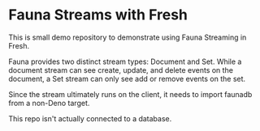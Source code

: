 # Fauna Streams with Fresh

This is small demo repository to demonstrate using Fauna Streaming in Fresh.

Fauna provides two distinct stream types: Document and Set. While a document stream can see create, update, and delete events on the document, a Set stream can only see add or remove events on the set. 

Since the stream ultimately runs on the client, it needs to import faunadb from a non-Deno target.

This repo isn't actually connected to a database.